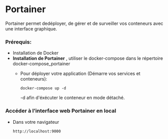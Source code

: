 # Portainer

 Portainer permet dedéployer, de gérer et de surveiller vos conteneurs avec une interface graphique.

### Prérequis:

- Installation de Docker
- **Installation de Portainer** , utiliser le docker-compose dans le répertoire docker-compose_portainer
  - Pour déployer votre application (Démarre vos services et conteneurs):

        docker-compose up -d
     -d afin d'éxécuter le conteneur en mode détaché.

### Accéder à l’interface web Portainer en local

* Dans votre navigateur

      http://localhost:9000
